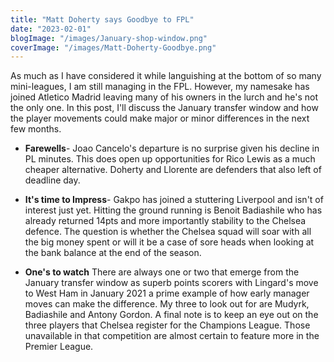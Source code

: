 ```yaml
---
title: "Matt Doherty says Goodbye to FPL"
date: "2023-02-01"
blogImage: "/images/January-shop-window.png"
coverImage: "/images/Matt-Doherty-Goodbye.png"
---
```


As much as I have considered it while languishing at the bottom of so many mini-leagues, I am still managing in the FPL. However, my namesake has joined Atletico Madrid leaving many of his owners in the lurch and he's not the only one. In this post, I'll discuss the January transfer window and how the player movements could make major or minor differences in the next few months.

- **Farewells**- Joao Cancelo's departure is no surprise given his decline in PL minutes. This does open up opportunities for Rico Lewis as a much cheaper alternative. Doherty and Llorente are defenders that also left of deadline day.

- **It's time to Impress**- Gakpo has joined a stuttering Liverpool and isn't of interest just yet. Hitting the ground running is Benoit Badiashile who has already returned 14pts and more importantly stability to the Chelsea defence. The question is whether the Chelsea squad will soar with all the big money spent or will it be a case of sore heads when looking at the bank balance at the end of the season.

- **One's to watch** There are always one or two that emerge from the January transfer window as superb points scorers with Lingard's move to West Ham in January 2021 a prime example of how early manager moves can make the difference. My three to look out for are Mudyrk, Badiashile and Antony Gordon. A final note is to keep an eye out on the three players that Chelsea register for the Champions League. Those unavailable in that competition are almost certain to feature more in the Premier League.
